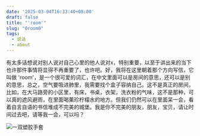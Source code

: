 ```yaml
---
date: '2025-03-04T16:33:40+08:00'
draft: false
title: "'room'"
slug: "0room0"
tags:
  - 说话
  - about
---
```


有太多话想说对别人说对自己心里的他人说对x，特别重要，以至于讲出来的当下也许那件事情将显得不再重要了，也许吧。好，我将在这里朝着那个方向写信，它叫做 'room'，是一个很可爱的词汇，在中文里面可以是房间的意思，还可以是别的意思，总之，空气要吸进肺里，我需要找个盒子容纳自己。这不是真正的房间，比如，在大马路旁的小区里，有床，书桌，衣架，洗衣粉的气味，这不是那种，可以真的遮风避雨，在里面喝菓珍柠檬水的地方。但我们仍然可以在里面呆一会，看着自言自语的书信堆成不完美的城堡。我是你不完美的朋友，朋友，宝贝，请让时间过去吧，请等我一会，可以吗？


![一双塑胶手套](https://pic.superbed.cc/item/67c6bb07f688033adbdabfee.jpg)
